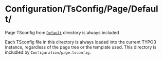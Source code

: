 # Configuration/TsConfig/Page/Default/

Page TSconfig from [`Default`](Configuration/TsConfig/Page/Default/) directory is always included

Each TSconfig file in this directory is always loaded into the current TYPO3 instance, regardless of the page tree or the template used. This directory is includled by `Configuration/page.tsconfig`.